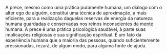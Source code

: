 ﻿A prece, mesmo como uma prática puramente humana, um diálogo com o alter ego de alguém, constitui uma técnica de aproximação, a mais eficiente, para a realização daquelas reservas de energia da natureza humana guardadas e conservadas nos reinos inconscientes da mente humana. A prece é uma prática psicológica saudável, à parte suas implicações religiosas e sua significação espiritual. É um fato da experiência humana que a maioria das pessoas, quando suficientemente pressionadas, rezará, de algum modo, para alguma fonte de ajuda.
